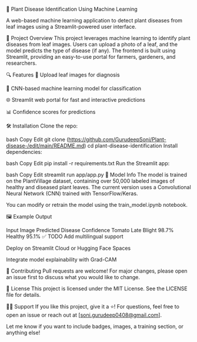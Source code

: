 🌿 Plant Disease Identification Using Machine Learning

A web-based machine learning application to detect plant diseases from leaf images using a Streamlit-powered user interface.

🧠 Project Overview
This project leverages machine learning to identify plant diseases from leaf images. Users can upload a photo of a leaf, and the model predicts the type of disease (if any). The frontend is built using Streamlit, providing an easy-to-use portal for farmers, gardeners, and researchers.

🔍 Features
📸 Upload leaf images for diagnosis

🧠 CNN-based machine learning model for classification

🌐 Streamlit web portal for fast and interactive predictions

📊 Confidence scores for predictions


🛠️ Installation
Clone the repo:

bash
Copy
Edit
git clone (https://github.com/GurudeepSoni/Plant-disease-/edit/main/README.md)
cd plant-disease-identification
Install dependencies:

bash
Copy
Edit
pip install -r requirements.txt
Run the Streamlit app:

bash
Copy
Edit
streamlit run app/app.py
🧪 Model Info
The model is trained on the PlantVillage dataset, containing over 50,000 labeled images of healthy and diseased plant leaves. The current version uses a Convolutional Neural Network (CNN) trained with TensorFlow/Keras.

You can modify or retrain the model using the train_model.ipynb notebook.

🖼️ Example Output

Input Image	Predicted Disease	Confidence
Tomato Late Blight	98.7%
Healthy	95.1%
✅ TODO
 Add multilingual support

 Deploy on Streamlit Cloud or Hugging Face Spaces

 Integrate model explainability with Grad-CAM

🤝 Contributing
Pull requests are welcome! For major changes, please open an issue first to discuss what you would like to change.

📄 License
This project is licensed under the MIT License. See the LICENSE file for details.

🙋‍♀️ Support
If you like this project, give it a ⭐️!
For questions, feel free to open an issue or reach out at [soni.gurudeep0408@gmail.com].

Let me know if you want to include badges, images, a training section, or anything else!






